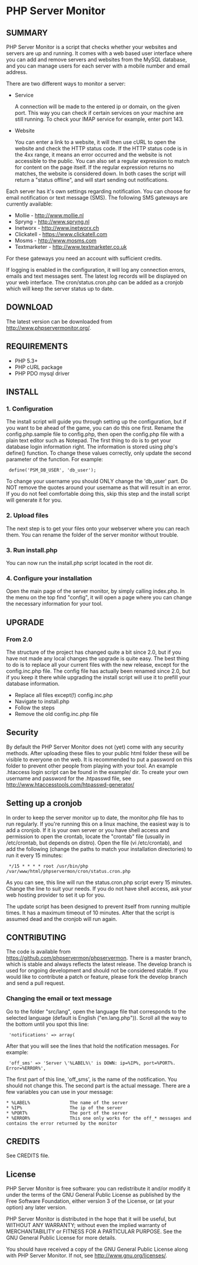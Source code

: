 # PHP Server Monitor

## SUMMARY

PHP Server Monitor is a script that checks whether your websites and servers are up and running.
It comes with a web based user interface where you can add and remove servers and websites from the MySQL database,
and you can manage users for each server with a mobile number and email address.

There are two different ways to monitor a server:

* Service

  A connection will be made to the entered ip or domain, on the given port.
  This way you can check if certain services on your machine are still running.
  To check your IMAP service for example, enter port 143.

* Website

  You can enter a link to a website, it will then use cURL to open the website and check the HTTP status code.
  If the HTTP status code is in the 4xx range, it means an error occurred and the website is not accessible to the public.
  You can also set a regular expression to match for content on the page itself.
  If the regular expression returns no matches, the website is considered down.
  In both cases the script will return a "status offline", and will start sending out notifications.

Each server has it's own settings regarding notification.
You can choose for email notification or text message (SMS).
The following SMS gateways are currently available:

* Mollie - <http://www.mollie.nl>
* Spryng - <http://www.spryng.nl>
* Inetworx - <http://www.inetworx.ch>
* Clickatell - <https://www.clickatell.com>
* Mosms - <http://www.mosms.com>
* Textmarketer - <http://www.textmarketer.co.uk>

For these gateways you need an account with sufficient credits.

If logging is enabled in the configuration, it will log any connection errors, emails and text messages sent.
The latest log records will be displayed on your web interface.
The cron/status.cron.php can be added as a cronjob which will keep the server status up to date.


## DOWNLOAD

The latest version can be downloaded from <http://www.phpservermonitor.org/>.


## REQUIREMENTS

 * PHP 5.3+
 * PHP cURL package
 * PHP PDO mysql driver


## INSTALL

### 1. Configuration

The install script will guide you through setting up the configuration, but if you want to be ahead of the game, you can do this one first.
Rename the config.php.sample file to config.php, then open the config.php file with a plain text editor such as Notepad.
The first thing to do is to get your database login information right.
The information is stored using php's define() function.
To change these values correctly, only update the second parameter of the function.
For example:

     define('PSM_DB_USER', 'db_user');

To change your username you should ONLY change the 'db\_user' part.
Do NOT remove the quotes around your username as that will result in an error.
If you do not feel comfortable doing this, skip this step and the install script will generate it for you.

### 2. Upload files

The next step is to get your files onto your webserver where you can reach them.
You can rename the folder of the server monitor without trouble.

### 3. Run install.php

You can now run the install.php script located in the root dir.

### 4. Configure your installation

Open the main page of the server monitor, by simply calling index.php. In the menu on the top find "config",
it will open a page where you can change the necessary information for your tool.


## UPGRADE

### From 2.0

The structure of the project has changed quite a bit since 2.0, but if you have not made any local changes the upgrade is quite easy.
The best thing to do is to replace all your current files with the new release, except for the config.inc.php file.
The config file has actually been renamed since 2.0, but if you keep it there while upgrading the install script will use it to prefill your database information.

 * Replace all files except(!) config.inc.php
 * Navigate to install.php
 * Follow the steps
 * Remove the old config.inc.php file


## Security

By default the PHP Server Monitor does not (yet) come with any security methods. After uploading these files to
your public html folder these will be visible to everyone on the web. It is recommended to put a password
on this folder to prevent other people from playing with your tool. An example .htaccess login script can
be found in the example/ dir. To create your own username and password for the .htpasswd file, see
<http://www.htaccesstools.com/htpasswd-generator/>


## Setting up a cronjob

In order to keep the server monitor up to date, the monitor.php file has to run regularly.
If you're running this on a linux machine, the easiest way is to add a cronjob.
If it is your own server or you have shell access and permission to open the crontab, locate the "crontab" file
(usually in /etc/crontab, but depends on distro). Open the file (vi /etc/crontab), and add the following
(change the paths to match your installation directories) to run it every 15 minutes:

     */15 * * * * root /usr/bin/php /var/www/html/phpservermon/cron/status.cron.php

As you can see, this line will run the status.cron.php script every 15 minutes. Change the line to suit your needs.
If you do not have shell access, ask your web hosting provider to set it up for you.

The update script has been designed to prevent itself from running multiple times. It has a maximum timeout of 10 minutes.
After that the script is assumed dead and the cronjob will run again.


## CONTRIBUTING

The code is available from <https://github.com/phpservermon/phpservermon>.
There is a master branch, which is stable and always reflects the latest release.
The develop branch is used for ongoing development and should not be considered stable.
If you would like to contribute a patch or feature, please fork the develop branch and send a pull request.


### Changing the email or text message

Go to the folder "src/lang", open the language file that corresponds to the selected language
(default is English ("en.lang.php")). Scroll all the way to the bottom until you spot this line:

     'notifications' => array(

After that you will see the lines that hold the notification messages. For example:

     'off_sms' => 'Server \'%LABEL%\' is DOWN: ip=%IP%, port=%PORT%. Error=%ERROR%',

The first part of this line, 'off_sms', is the name of the notification. You should not change this.
The second part is the actual message. There are a few variables you can use in your message:

    * %LABEL%				The name of the server
    * %IP%					The ip of the server
    * %PORT%				The port of the server
    * %ERROR%				This one only works for the off_* messages and contains the error returned by the monitor


## CREDITS

See CREDITS file.

## License

 PHP Server Monitor is free software: you can redistribute it and/or modify
 it under the terms of the GNU General Public License as published by
 the Free Software Foundation, either version 3 of the License, or
 (at your option) any later version.

 PHP Server Monitor is distributed in the hope that it will be useful,
 but WITHOUT ANY WARRANTY; without even the implied warranty of
 MERCHANTABILITY or FITNESS FOR A PARTICULAR PURPOSE.  See the
 GNU General Public License for more details.

 You should have received a copy of the GNU General Public License
 along with PHP Server Monitor.  If not, see <http://www.gnu.org/licenses/>.